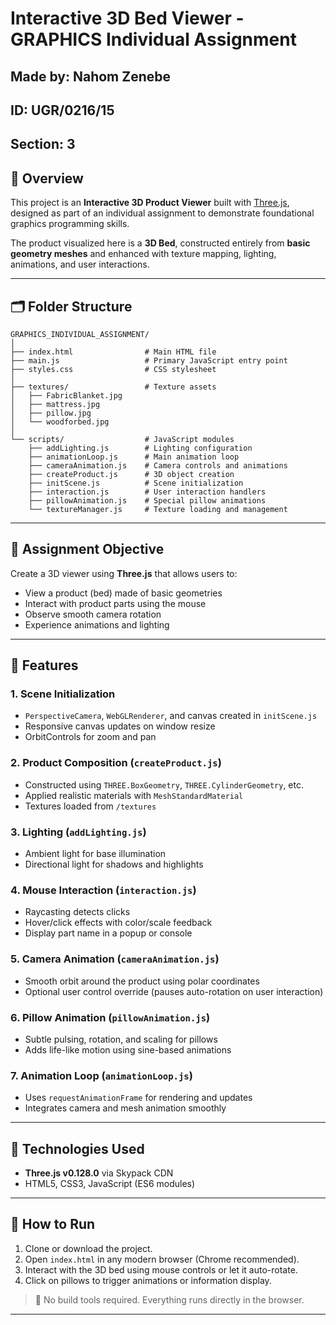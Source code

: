 # Interactive 3D Bed Viewer - GRAPHICS Individual Assignment  

## **Made by:** Nahom Zenebe<br>
## **ID:** UGR/0216/15  
## **Section:** 3


## 📌 Overview
This project is an **Interactive 3D Product Viewer** built with [Three.js](https://threejs.org/), designed as part of an individual assignment to demonstrate foundational graphics programming skills.

The product visualized here is a **3D Bed**, constructed entirely from **basic geometry meshes** and enhanced with texture mapping, lighting, animations, and user interactions.

---

## 🗂️ Folder Structure

```
GRAPHICS_INDIVIDUAL_ASSIGNMENT/
│
├── index.html                # Main HTML file
├── main.js                   # Primary JavaScript entry point
├── styles.css                # CSS stylesheet
│
├── textures/                 # Texture assets
│   ├── FabricBlanket.jpg
│   ├── mattress.jpg
│   ├── pillow.jpg
│   └── woodforbed.jpg
│
└── scripts/                  # JavaScript modules
    ├── addLighting.js        # Lighting configuration
    ├── animationLoop.js      # Main animation loop
    ├── cameraAnimation.js    # Camera controls and animations
    ├── createProduct.js      # 3D object creation
    ├── initScene.js          # Scene initialization
    ├── interaction.js        # User interaction handlers
    ├── pillowAnimation.js    # Special pillow animations
    └── textureManager.js     # Texture loading and management
```
---

## 🎯 Assignment Objective
Create a 3D viewer using **Three.js** that allows users to:
- View a product (bed) made of basic geometries
- Interact with product parts using the mouse
- Observe smooth camera rotation
- Experience animations and lighting

---

## 🚀 Features

### 1. Scene Initialization
- `PerspectiveCamera`, `WebGLRenderer`, and canvas created in `initScene.js`
- Responsive canvas updates on window resize
- OrbitControls for zoom and pan

### 2. Product Composition (`createProduct.js`)
- Constructed using `THREE.BoxGeometry`, `THREE.CylinderGeometry`, etc.
- Applied realistic materials with `MeshStandardMaterial`
- Textures loaded from `/textures`

### 3. Lighting (`addLighting.js`)
- Ambient light for base illumination
- Directional light for shadows and highlights

### 4. Mouse Interaction (`interaction.js`)
- Raycasting detects clicks
- Hover/click effects with color/scale feedback
- Display part name in a popup or console

### 5. Camera Animation (`cameraAnimation.js`)
- Smooth orbit around the product using polar coordinates
- Optional user control override (pauses auto-rotation on user interaction)

### 6. Pillow Animation (`pillowAnimation.js`)
- Subtle pulsing, rotation, and scaling for pillows
- Adds life-like motion using sine-based animations

### 7. Animation Loop (`animationLoop.js`)
- Uses `requestAnimationFrame` for rendering and updates
- Integrates camera and mesh animation smoothly

---

## 🧱 Technologies Used
- **Three.js v0.128.0** via Skypack CDN
- HTML5, CSS3, JavaScript (ES6 modules)

---

## 🧪 How to Run

1. Clone or download the project.
2. Open `index.html` in any modern browser (Chrome recommended).
3. Interact with the 3D bed using mouse controls or let it auto-rotate.
4. Click on pillows to trigger animations or information display.

> 📌 No build tools required. Everything runs directly in the browser.

---

